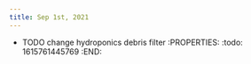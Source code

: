 ```yaml
---
title: Sep 1st, 2021
---
```


- TODO change hydroponics debris filter
:PROPERTIES:
:todo: 1615761445769
:END: